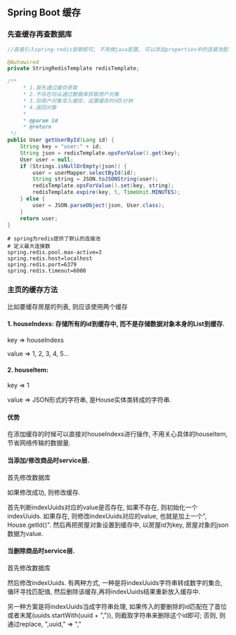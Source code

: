 ## Spring Boot 缓存

### 先查缓存再查数据库

```java
//直接引入spring-redis依赖即可, 不用做java配置, 可以添加properties中的连接池配置

@Autowired
private StringRedisTemplate redisTemplate;

/**
     * 1.首先通过缓存获取
     * 2.不存在将从通过数据库获取用户对象
     * 3.将用户对象写入缓存，设置缓存时间5分钟
     * 4.返回对象
     *
     * @param id
     * @return
 */
public User getUserById(Long id) {
    String key = "user:" + id;
    String json = redisTemplate.opsForValue().get(key);
    User user = null;
    if (Strings.isNullOrEmpty(json)) {
        user = userMapper.selectById(id);
        String string = JSON.toJSONString(user);
        redisTemplate.opsForValue().set(key, string);
        redisTemplate.expire(key, 5, TimeUnit.MINUTES);
    } else {
        user = JSON.parseObject(json, User.class);
    }
    return user;
}
```

```properties
# spring为redis提供了默认的连接池
# 定义最大连接数
spring.redis.pool.max-active=3
spring.redis.host=localhost
spring.redis.port=6379
spring.redis.timeout=6000
```



### 主页的缓存方法

比如要缓存房屋的列表, 则应该使用两个缓存

#### 1. houseIndexs: 存储所有的id到缓存中, 而不是存储数据对象本身的List到缓存.

key => houseIndexs 

value => 1, 2, 3, 4, 5...

#### 2. houseItem:

key => 1

value => JSON形式的字符串, 是House实体类转成的字符串.

#### 优势

在添加缓存的时候可以直接对houseIndexs进行操作, 不用关心具体的houseItem, 节省网络传输的数据量.



#### 当添加/修改商品时service层.

首先修改数据库

如果修改成功, 则修改缓存.

首先判断indexUuids对应的value是否存在, 如果不存在, 则初始化一个indexUuids. 如果存在, 则修改indexUuids对应的value, 也就是加上一个", House.getId()". 然后再把房屋对象设置到缓存中, 以房屋id为key, 房屋对象的json数据为value.

#### 当删除商品时service层.

首先修改数据库

然后修改indexUuids. 有两种方式, 一种是将indexUuids字符串转成数字的集合, 循环寻找匹配值, 然后删除该缓存,再将indexUuids结果重新放入缓存中.

另一种方案是将indexUuids当成字符串处理, 如果传入的要删除的id匹配在了首位或者末尾(uuids.startWith(uuid + ",")), 则截取字符串来删除这个id即可; 否则, 则通过replace, ",uuid," => ","